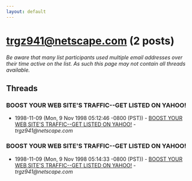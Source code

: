 ```yaml
---
layout: default
---
```


# trgz941@netscape.com (2 posts)

_Be aware that many list participants used multiple email addresses over their time active on the list. As such this page may not contain all threads available._

## Threads

### BOOST YOUR WEB SITE'S TRAFFIC--GET LISTED ON YAHOO!
+ 1998-11-09 (Mon, 9 Nov 1998 05:12:46 -0800 (PST)) - [BOOST YOUR WEB SITE'S TRAFFIC--GET LISTED ON YAHOO!](/archive/1998/11/5afba39e9cec8ec1f7aac09e2d27e00607d246ea24f2e2ec2fdfe2eda3ab4482) - _trgz941@netscape.com_

### BOOST YOUR WEB SITE'S TRAFFIC--GET LISTED ON YAHOO!
+ 1998-11-09 (Mon, 9 Nov 1998 05:14:33 -0800 (PST)) - [BOOST YOUR WEB SITE'S TRAFFIC--GET LISTED ON YAHOO!](/archive/1998/11/9217a6e3e181642c42fa9ea687f9e294f63e1c2196b143e279f69ff15a617006) - _trgz941@netscape.com_

